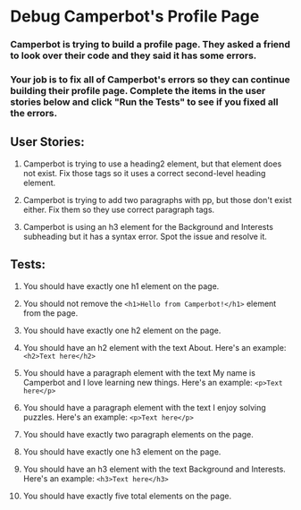 # Debug Camperbot's Profile Page

### Camperbot is trying to build a profile page. They asked a friend to look over their code and they said it has some errors.

### Your job is to fix all of Camperbot's errors so they can continue building their profile page. Complete the items in the user stories below and click "Run the Tests" to see if you fixed all the errors.

## User Stories:

1. Camperbot is trying to use a heading2 element, but that element does not exist. Fix those tags so it uses a correct second-level heading element.

2. Camperbot is trying to add two paragraphs with pp, but those don't exist either. Fix them so they use correct paragraph tags.

3. Camperbot is using an h3 element for the Background and Interests subheading but it has a syntax error. Spot the issue and resolve it.

## Tests:

1. You should have exactly one h1 element on the page.

2. You should not remove the `<h1>Hello from Camperbot!</h1>` element from the page.

3. You should have exactly one h2 element on the page.

4. You should have an h2 element with the text About. Here's an example: `<h2>Text here</h2>`

5. You should have a paragraph element with the text My name is Camperbot and I love learning new things. Here's an example: `<p>Text here</p>`

6. You should have a paragraph element with the text I enjoy solving puzzles. Here's an example: `<p>Text here</p>`

7. You should have exactly two paragraph elements on the page.

8. You should have exactly one h3 element on the page.

9. You should have an h3 element with the text Background and Interests. Here's an example: `<h3>Text here</h3>`

10. You should have exactly five total elements on the page.
